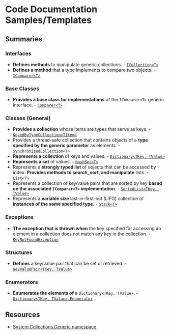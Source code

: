 # Code Documentation Samples/Templates

## Summaries

### Interfaces
- **Defines methods** to manipulate generic collections. - [`ICollection<T>`](https://msdn.microsoft.com/en-us/library/92t2ye13(v=vs.110).aspx)
- **Defines a method** that a type implements to compare two objects. - [`IComparer<T>`](https://msdn.microsoft.com/en-us/library/system.collections.generic(v=vs.110).aspx)

### Base Classes
- **Provides a base class for implementations** of the `IComparer<T>` generic interface. - [`Comparer<T>`](https://msdn.microsoft.com/en-us/library/cfttsh47(v=vs.110).aspx)

### Classes (General)
- **Provides a collection** whose items are types that serve as keys. - [`KeyedByTypeCollection<TItem>`](https://msdn.microsoft.com/en-us/library/ms404549(v=vs.110).aspx)
- Provides a thread-safe collection that contains objects of a **type specified by the generic parameter** as elements. - [`SynchronizedCollection<T>`](https://msdn.microsoft.com/en-us/library/ms668265(v=vs.110).aspx)
- **Represents a collection** of keys and values. - [`Dictionary<TKey, TValue>`](https://msdn.microsoft.com/en-us/library/xfhwa508(v=vs.110).aspx)
- **Represents a set** of values. - [`HashSet<T>`](https://msdn.microsoft.com/en-us/library/bb359438(v=vs.110).aspx)
- Represents a **strongly typed list** of objects that can be accessed by index. **Provides methods to search, sort, and manipulate** lists. - [`List<T>`](https://msdn.microsoft.com/en-us/library/6sh2ey19(v=vs.110).aspx)
- Represents a collection of key/value pairs that are sorted by key **based on the associated `IComparer<T>` implementation**. - [`SortedList<TKey, TValue>`](https://msdn.microsoft.com/en-us/library/ms132319(v=vs.110).aspx)
- Represents a **variable size** last-in-first-out (LIFO) collection of **instances of the same specified type**. - [`Stack<T>`](https://msdn.microsoft.com/en-us/library/3278tedw(v=vs.110).aspx)

### Exceptions
- **The exception that is thrown when** the key specified for accessing an element in a collection does not match any key in the collection. - [`KeyNotFoundException`](https://msdn.microsoft.com/en-us/library/system.collections.generic.keynotfoundexception(v=vs.110).aspx)

### Structures
- **Defines** a key/value pair that can be set or retrieved. - [`KeyValuePair<TKey, TValue>`](https://msdn.microsoft.com/en-us/library/5tbh8a42(v=vs.110).aspx)

### Enumerators
- **Enumerates the elements of** a `Dictionary<TKey, TValue>`. - [`Dictionary<TKey, TValue>.Enumerator`](https://msdn.microsoft.com/en-us/library/k3z2hhax(v=vs.110).aspx)

## Resources 
- [System.Collections.Generic namespace](https://msdn.microsoft.com/en-us/library/system.collections.generic(v=vs.110).aspx) 
